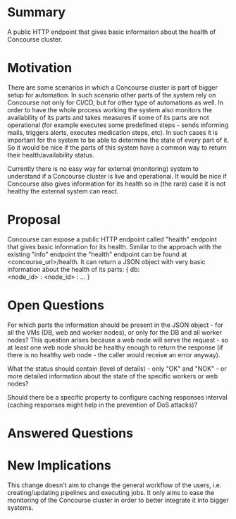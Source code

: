 # Summary
A public HTTP endpoint that gives basic information about the health of Concourse
 cluster.

# Motivation
There are some scenarios in which a Concourse cluster is part of bigger setup for
automation. In such scenario other parts of the system rely on Concourse not
only for CI/CD, but for other type of automations as well. In order to have the
whole process working the system also monitors the availability of its parts and
 takes measures if some of its parts are not operational (for example executes
some predefined steps - sends informing mails, triggers alerts, executes
medication steps, etc). In such cases it is important for the system to be able
to determine the state of every part of it. So it would be nice if the parts of
this system have a common way to return their health/availability status.

Currently there is no easy way for external (monitoring) system to understand
if a Concourse cluster is live and operational. It would be nice if Concourse
also gives information for its health so in (the rare) case it is not healthy
the external system can react.

# Proposal
Concourse can expose a public HTTP endpoint called "health" endpoint that gives
basic information for its health. Similar to the approach with the existing
"info" endpoint the "health" endpoint can be found at <concourse_url>/health.
It can return a JSON object with very basic information about the health of its
parts:
{
db: <status>  
<node_id> : <status>
<node_id> : <status>
...
}

# Open Questions
For which parts the information should be present in the JSON object - for all
the VMs (DB, web and worker nodes), or only for the DB and all worker nodes?
This question arises because a web node will serve the request - so at least one
 web node should be healthy enough to return the response (if there is no healthy
web node - the caller would receive an error anyway).

What the status should contain (level of details) - only "OK" and "NOK" - or more
detailed information about the state of the specific workers or web nodes?

Should there be a specific property to configure caching responses interval
(caching responses might help in the prevention of DoS attacks)?

# Answered Questions

# New Implications
This change doesn't aim to change the general workflow of the users, i.e.
creating/updating pipelines and executing jobs. It only aims to ease the
monitoring of the Concourse cluster in order to better integrate it into bigger
systems.
